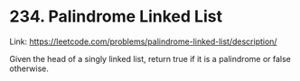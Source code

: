 # 234. Palindrome Linked List

Link: https://leetcode.com/problems/palindrome-linked-list/description/

Given the head of a singly linked list, return true if it is a palindrome or false otherwise.
